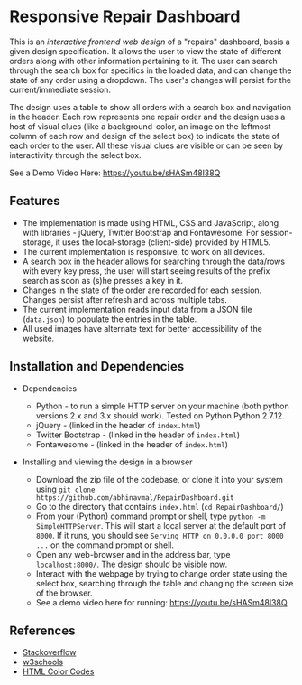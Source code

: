 # Responsive Repair Dashboard

This is an *interactive frontend web design* of a "repairs" dashboard, basis a given design specification. It allows the user to view the state of different orders along with other information pertaining to it. The user can search through the search box for specifics in the loaded data, and can change the state of any order using a dropdown. The user's changes will persist for the current/immediate session.

The design uses a table to show all orders with a search box and navigation in the header. Each row represents one repair order and the design uses a host of visual clues (like a background-color, an image on the leftmost column of each row and design of the select box) to indicate the state of each order to the user. All these visual clues are visible or can be seen by interactivity through the select box.

See a Demo Video Here: https://youtu.be/sHASm48l38Q 


## Features

* The implementation is made using HTML, CSS and JavaScript, along with libraries - jQuery, Twitter Bootstrap and Fontawesome. For session-storage, it uses the local-storage (client-side) provided by HTML5.
* The current implementation is responsive, to work on all devices.
* A search box in the header allows for searching through the data/rows with every key press, the user will start seeing results of the prefix search as soon as (s)he presses a key in it.
* Changes in the state of the order are recorded for each session. Changes persist after refresh and across multiple tabs.
* The current implementation reads input data from a JSON file (`data.json`) to populate the entries in the table.
* All used images have alternate text for better accessibility of the website.


## Installation and Dependencies

* Dependencies
  * Python - to run a simple HTTP server on your machine (both python versions 2.x and 3.x should work). Tested on Python Python 2.7.12.
  * jQuery - (linked in the header of `index.html`)
  * Twitter Bootstrap - (linked in the header of `index.html`)
  * Fontawesome - (linked in the header of `index.html`)
 
* Installing and viewing the design in a browser
  * Download the zip file of the codebase, or clone it into your system using `git clone https://github.com/abhinavmal/RepairDashboard.git`
  * Go to the directory that contains `index.html` (`cd RepairDashboard/`)  
  * From your (Python) command prompt or shell, type `python -m SimpleHTTPServer`. This will start a local server at the default port of `8000`. If it runs, you should see `Serving HTTP on 0.0.0.0 port 8000 ...` on the command prompt or shell.
  * Open any web-browser and in the address bar, type `localhost:8000/`. The design should be visible now.
  * Interact with the webpage by trying to change order state using the select box, searching through the table and changing the screen size of the browser.
  * See a demo video here for running: https://youtu.be/sHASm48l38Q

## References

* [Stackoverflow](http://www.stackoverflow.com)
* [w3schools](https://www.w3schools.com)
* [HTML Color Codes](http://html-color-codes.info)
